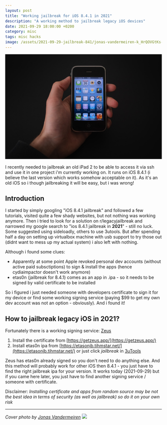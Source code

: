 ```yaml
---
layout: post
title: "Working jailbreak for iOS 8.4.1 in 2021"
description: "A working method to jailbreak legacy iOS devices"
date: 2021-09-29 18:00:00 +0200
category: misc
tags: misc hacks
image: /assets/2021-09-29-jailbreak-841/jonas-vandermeiren-k_HrQOVGtKs-unsplash.jpg
---
```


![Jailbreak iOS 8.4.1 in 2021](/assets/2021-09-29-jailbreak-841/jonas-vandermeiren-k_HrQOVGtKs-unsplash.jpg)

I recently needed to jailbreak an old iPad 2 to be able to access it via ssh and use it in one project i'm currently working on. It runs on iOS 8.4.1 (i believe the last version which works somehow acceptable on it). As it's an old iOS so i though jailbreaking it will be easy, but i was wrong!

## Introduction

I started by simply googling "iOS 8.4.1 jailbreak" and followed a few tutorials, visited quite a few shady websites, but not nothing was working anymore. Then i tried to look for a solution on r/legacyjailbreak and narrowed my google search to "ios 8.4.1 jailbreak in **2021**" - still no luck. Some suggested using sideloadly, others to use 3utools. But after spending half a day on setting up virtualbox machine with usb support to try those out (didnt want to mess up my actual system) i also left with nothing.

Although i found some clues:

- Apparently at some point Apple revoked personal dev accounts (without active paid subsctiptions) to sign & install the apps (hence cydiaimpactor doesn't work anymore)
- etas0n (jailbreak for 8.4.1) comes as an app in .ipa - so it needs to be signed by valid certificate to be installed

So i figured i just needed someone with developers certificate to sign it for my device or find some working signing service (paying $99 to get my own dev account was not an option - obviously). And i found it!

## How to jailbreak legacy iOS in 2021?

Fortunately there is a working signing service: [Zeus](https://getzeus.app/)

1. Install the certificate from [https://getzeus.app/](https://getzeus.app/)
2. Install etas0n ipa from [https://etasonjb.tihmstar.net/](https://etasonjb.tihmstar.net/) or just click _jailbreak_ in [3uTools](http://www.3u.com/)

Zeus has etas0n already signed so you don't need to do anything else. And this method will probably work for other iOS then 8.4.1 - you just have to find the right jailbreak ipa for your version.
It works today (2021-09-29) but if you came here later, you just have to find another signing service / someone with certificate.

Disclaimer: _Installing certificate and apps from random source may be not the best idea in terms of security (as well as jailbreak) so do it on your own risk_

---

_Cover photo by [Jonas Vandermeiren](https://unsplash.com/@jonasvandermeiren?utm_source=unsplash&utm_medium=referral&utm_content=creditCopyText)_
![](https://macap.ct8.pl/image.php?url={{site.url}}{{page.url}})
